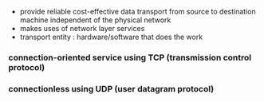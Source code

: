 - provide reliable cost-effective data transport from source to destination machine independent of the physical network
- makes uses of network layer services
- transport entity : hardware/software that does the work

### connection-oriented service using TCP (transmission control protocol)

### connectionless using UDP (user datagram protocol)



